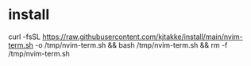 # install
curl -fsSL https://raw.githubusercontent.com/kjtakke/install/main/nvim-term.sh -o /tmp/nvim-term.sh && bash /tmp/nvim-term.sh && rm -f /tmp/nvim-term.sh
